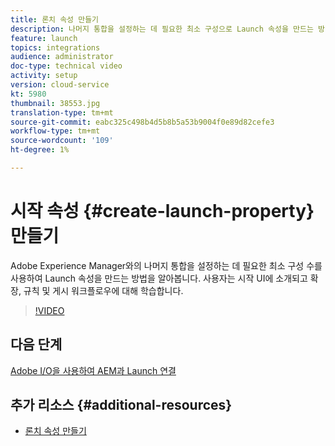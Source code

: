 ```yaml
---
title: 론치 속성 만들기
description: 나머지 통합을 설정하는 데 필요한 최소 구성으로 Launch 속성을 만드는 방법을 알아봅니다. 사용자는 시작 UI를 소개하고 확장, 규칙 및 게시 워크플로우에 대해 알아봅니다.
feature: launch
topics: integrations
audience: administrator
doc-type: technical video
activity: setup
version: cloud-service
kt: 5980
thumbnail: 38553.jpg
translation-type: tm+mt
source-git-commit: eabc325c498b4d5b8b5a53b9004f0e89d82cefe3
workflow-type: tm+mt
source-wordcount: '109'
ht-degree: 1%

---
```



# 시작 속성 {#create-launch-property} 만들기

Adobe Experience Manager와의 나머지 통합을 설정하는 데 필요한 최소 구성 수를 사용하여 Launch 속성을 만드는 방법을 알아봅니다. 사용자는 시작 UI에 소개되고 확장, 규칙 및 게시 워크플로우에 대해 학습합니다.

>[!VIDEO](https://video.tv.adobe.com/v/38553?quality=12&learn=on)

## 다음 단계

[Adobe I/O을 사용하여 AEM과 Launch 연결](connect-aem-launch-adobe-io.md)

## 추가 리소스 {#additional-resources}

* [론치 속성 만들기](https://docs.adobe.com/content/help/en/core-services-learn/implementing-in-websites-with-launch/configure-launch/launch.html)
